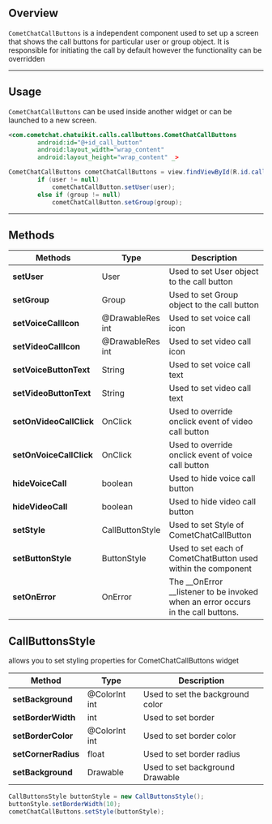 ## Overview

`CometChatCallButtons` is a independent component used to set up a screen that shows the call buttons for particular user or group object. It is responsible for initiating the call by default however the functionality can be overridden

---

## Usage

`CometChatCallButtons` can be used inside another widget or can be launched to a new screen.

```xml
<com.cometchat.chatuikit.calls.callbuttons.CometChatCallButtons
        android:id="@+id_call_button"
        android:layout_width="wrap_content"
        android:layout_height="wrap_content" _>
```



```java
CometChatCallButtons cometChatCallButtons = view.findViewById(R.id.call_button);
        if (user != null)
            cometChatCallButton.setUser(user);
        else if (group != null)
            cometChatCallButton.setGroup(group);
```



---

## Methods

| Methods | Type | Description | 
| ---- | ---- | ---- | 
| **setUser** | User | Used to set User object to the call button | 
| **setGroup** | Group | Used to set Group object to the call button | 
| **setVoiceCallIcon** | @DrawableRes int | Used to set voice call icon | 
| **setVideoCallIcon** | @DrawableRes int | Used to set video call icon | 
| **setVoiceButtonText** | String | Used to set voice call text | 
| **setVideoButtonText** | String | Used to set video call text | 
| **setOnVideoCallClick** | OnClick | Used to override onclick event of video call button | 
| **setOnVoiceCallClick** | OnClick | Used to override onclick event of voice call button | 
| **hideVoiceCall** | boolean | Used to hide voice call button | 
| **hideVideoCall** | boolean | Used to hide video call button | 
| **setStyle** | CallButtonStyle | Used to set Style of CometChatCallButton | 
| **setButtonStyle** | ButtonStyle | Used to set each of CometChatButton used within the component | 
| **setOnError** | OnError | The __OnError __listener to be invoked when an error occurs in the call buttons. | 


## CallButtonsStyle

allows you to set styling properties for CometChatCallButtons widget

| Method | Type | Description | 
| ---- | ---- | ---- | 
| **setBackground** | @ColorInt int | Used to set the background color | 
| **setBorderWidth** | int | Used to set border | 
| **setBorderColor** | @ColorInt int | Used to set border color | 
| **setCornerRadius** | float | Used to set border radius | 
| **setBackground** | Drawable | Used to set background Drawable | 


```java
CallButtonsStyle buttonStyle = new CallButtonsStyle();
buttonStyle.setBorderWidth(10);
cometChatCallButtons.setStyle(buttonStyle);
```

